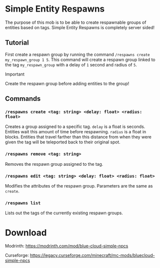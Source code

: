 # Simple Entity Respawns
The purpose of this mob is to be able to create respawnable groups of entities based on tags. Simple Entity Respawns is completely server sided!

## Tutorial
First create a respawn group by running the command `/respawns create my_respawn_group 1 5`. This command will create a respawn group linked to the tag `my_respawn_group` with a delay of `1` second and radius of `5`.

> [!IMPORTANT]  
> Create the respawn group before adding entities to the group!

## Commands
### `/respawns create <tag: string> <delay: float> <radius: float>`
Creates a group assigned to a specific tag. `delay` is a float is seconds. Entities wait this amount of time before respawning. `radius` is a float in blocks. Entities that travel farther than this distance from when they were given the tag will be teleported back to their original spot.

### `/respawns remove <tag: string>`
Removes the respawn group assigned to the tag.

### `/respawns edit <tag: string> <delay: float> <radius: float>`
Modifies the attributes of the respawn group. Parameters are the same as `create`.

### `/respawns list`
Lists out the tags of the currently existing respawn groups.

# Download
Modrinth:
https://modrinth.com/mod/blue-cloud-simple-npcs

Curseforge:
https://legacy.curseforge.com/minecraft/mc-mods/bluecloud-simple-npcs
